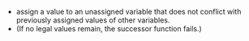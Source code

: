 - assign a value to an unassigned variable that does not conflict with previously assigned values of other variables.
- (If no legal values remain, the successor function fails.)